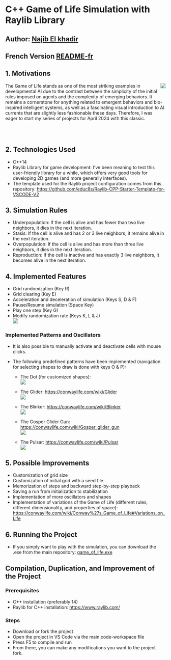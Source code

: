 # C++ Game of Life Simulation with Raylib Library

## Author: [Najib El khadir](https://github.com/NajibXY)
## French Version [README-fr](https://github.com/NajibXY/Game-Of-Life-using-CPP-and-Raylib/blob/master/README-fr.md)

## 1. Motivations

<img align="right" src="https://github.com/NajibXY/Game-Of-Life-using-CPP-and-Raylib/blob/master/gifs/main.gif">

The Game of Life stands as one of the most striking examples in developmental AI due to the contrast between the simplicity of the initial rules imposed on agents and the complexity of emerging behaviors. 
It remains a cornerstone for anything related to emergent behaviors and bio-inspired intelligent systems, as well as a fascinating visual introduction to AI currents that are slightly less fashionable these days. 
Therefore, I was eager to start my series of projects for April 2024 with this classic.

</br> </br>

## 2. Technologies Used

- C++14
- Raylib Library for game development: I've been meaning to test this user-friendly library for a while, which offers very good tools for developing 2D games (and more generally interfaces).
- The template used for the Raylib project configuration comes from this repository: https://github.com/educ8s/Raylib-CPP-Starter-Template-for-VSCODE-V2

## 3. Simulation Rules

- Underpopulation: If the cell is alive and has fewer than two live neighbors, it dies in the next iteration.
- Stasis: If the cell is alive and has 2 or 3 live neighbors, it remains alive in the next iteration.
- Overpopulation: If the cell is alive and has more than three live neighbors, it dies in the next iteration.
- Reproduction: If the cell is inactive and has exactly 3 live neighbors, it becomes alive in the next iteration.

## 4. Implemented Features

- Grid randomization (Key R)
- Grid clearing (Key E)
- Acceleration and deceleration of simulation (Keys S, D & F)
- Pause/Resume simulation (Space Key)
- Play one step (Key G)
- Modify randomization rate (Keys K, L & J)  
![](https://github.com/NajibXY/Game-Of-Life-using-CPP-and-Raylib/blob/master/gifs/randomization.gif)

### Implemented Patterns and Oscillators

- It is also possible to manually activate and deactivate cells with mouse clicks.
  
- The following predefined patterns have been implemented (navigation for selecting shapes to draw is done with keys O & P):
  + The Dot (for customized shapes):  
      ![](https://github.com/NajibXY/Game-Of-Life-using-CPP-and-Raylib/blob/master/gifs/dot.gif)

  + The Glider: https://conwaylife.com/wiki/Glider  
      ![](https://github.com/NajibXY/Game-Of-Life-using-CPP-and-Raylib/blob/master/gifs/glider.gif)

  + The Blinker: https://conwaylife.com/wiki/Blinker  
      ![](https://github.com/NajibXY/Game-Of-Life-using-CPP-and-Raylib/blob/master/gifs/blinker.gif)

  + The Gosper Glider Gun: https://conwaylife.com/wiki/Gosper_glider_gun  
      ![](https://github.com/NajibXY/Game-Of-Life-using-CPP-and-Raylib/blob/master/gifs/glider-gun.gif)
    
  + The Pulsar: https://conwaylife.com/wiki/Pulsar  
      ![](https://github.com/NajibXY/Game-Of-Life-using-CPP-and-Raylib/blob/master/gifs/pulsar.gif)

## 5. Possible Improvements

- Customization of grid size
- Customization of initial grid with a seed file
- Memorization of steps and backward step-by-step playback
- Saving a run from initialization to stabilization
- Implementation of more oscillators and shapes
- Implementation of variations of the Game of Life (different rules, different dimensionality, and properties of space): https://conwaylife.com/wiki/Conway%27s_Game_of_Life#Variations_on_Life

## 6. Running the Project

- If you simply want to play with the simulation, you can download the .exe from the main repository: [game_of_life.exe](https://github.com/NajibXY/Game-Of-Life-using-CPP-and-Raylib/blob/master/game_of_life.exe)

## Compilation, Duplication, and Improvement of the Project
  
### Prerequisites

+ C++ installation (preferably 14)
+ Raylib for C++ installation: https://www.raylib.com/

### Steps

- Download or fork the project
- Open the project in VS Code via the main.code-workspace file
- Press F5 to compile and run
- From there, you can make any modifications you want to the project fork.

